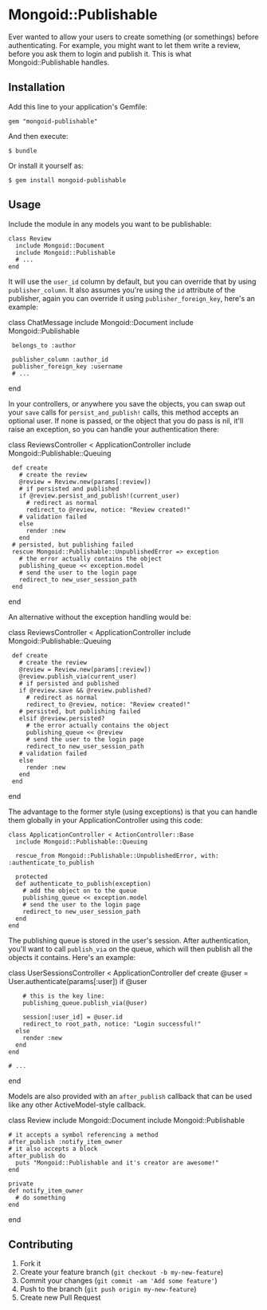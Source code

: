 # Mongoid::Publishable

Ever wanted to allow your users to create something (or somethings) before authenticating. For example, you might want to let them write a review, before you ask them to login and publish it. This is what Mongoid::Publishable handles.

## Installation

Add this line to your application's Gemfile:

    gem "mongoid-publishable"

And then execute:

    $ bundle

Or install it yourself as:

    $ gem install mongoid-publishable

## Usage

Include the module in any models you want to be publishable:

    class Review
      include Mongoid::Document
      include Mongoid::Publishable
      # ...
    end

It will use the `user_id` column by default, but you can override that by using `publisher_column`. It also assumes you're using the `id` attribute of the publisher, again you can override it using `publisher_foreign_key`, here's an example:

   class ChatMessage
     include Mongoid::Document
     include Mongoid::Publishable
     
     belongs_to :author
     
     publisher_column :author_id
     publisher_foreign_key :username
     # ...
   end

In your controllers, or anywhere you save the objects, you can swap out your `save` calls for `persist_and_publish!` calls, this method accepts an optional user. If none is passed, or the object that you do pass is nil, it'll raise an exception, so you can handle your authentication there:

   class ReviewsController < ApplicationController
     include Mongoid::Publishable::Queuing

     def create
       # create the review
       @review = Review.new(params[:review])
       # if persisted and published
       if @review.persist_and_publish!(current_user)
         # redirect as normal
         redirect_to @review, notice: "Review created!"
       # validation failed
       else
         render :new
       end
     # persisted, but publishing failed
     rescue Mongoid::Publishable::UnpublishedError => exception
       # the error actually contains the object
       publishing_queue << exception.model
       # send the user to the login page
       redirect_to new_user_session_path
     end
   end

An alternative without the exception handling would be:

   class ReviewsController < ApplicationController
     include Mongoid::Publishable::Queuing
   
     def create
       # create the review
       @review = Review.new(params[:review])
       @review.publish_via(current_user)
       # if persisted and published
       if @review.save && @review.published?
         # redirect as normal
         redirect_to @review, notice: "Review created!"
       # persisted, but publishing failed
       elsif @review.persisted?
         # the error actually contains the object
         publishing_queue << @review
         # send the user to the login page
         redirect_to new_user_session_path
       # validation failed
       else
         render :new
       end
     end
   end
   
The advantage to the former style (using exceptions) is that you can handle them globally in your ApplicationController using this code:

    class ApplicationController < ActionController::Base
      include Mongoid::Publishable::Queuing
      
      rescue_from Mongoid::Publishable::UnpublishedError, with: :authenticate_to_publish
      
      protected
      def authenticate_to_publish(exception)
        # add the object on to the queue
        publishing_queue << exception.model
        # send the user to the login page
        redirect_to new_user_session_path
      end
    end

The publishing queue is stored in the user's session. After authentication, you'll want to call `publish_via` on the queue, which will then publish all the objects it contains. Here's an example:

  class UserSessionsController < ApplicationController
    def create
      @user = User.authenticate(params[:user])
      if @user

        # this is the key line:
        publishing_queue.publish_via(@user)

        session[:user_id] = @user.id
        redirect_to root_path, notice: "Login successful!"
      else
        render :new
      end
    end

    # ...
  end

Models are also provided with an `after_publish` callback that can be used like any other ActiveModel-style callback.

  class Review
    include Mongoid::Document
    include Mongoid::Publishable
    
    # it accepts a symbol referencing a method
    after_publish :notify_item_owner
    # it also accepts a block
    after_publish do
      puts "Mongoid::Publishable and it's creator are awesome!"
    end
    
    private
    def notify_item_owner
      # do something
    end
  end

## Contributing

1. Fork it
2. Create your feature branch (`git checkout -b my-new-feature`)
3. Commit your changes (`git commit -am 'Add some feature'`)
4. Push to the branch (`git push origin my-new-feature`)
5. Create new Pull Request
